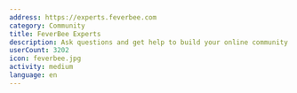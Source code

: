 ```yaml
---
address: https://experts.feverbee.com
category: Community
title: FeverBee Experts
description: Ask questions and get help to build your online community
userCount: 3202
icon: feverbee.jpg
activity: medium
language: en
---
```

